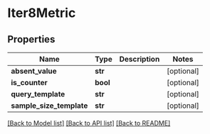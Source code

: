 # Iter8Metric

## Properties
Name | Type | Description | Notes
------------ | ------------- | ------------- | -------------
**absent_value** | **str** |  | [optional] 
**is_counter** | **bool** |  | [optional] 
**query_template** | **str** |  | [optional] 
**sample_size_template** | **str** |  | [optional] 

[[Back to Model list]](../README.md#documentation-for-models) [[Back to API list]](../README.md#documentation-for-api-endpoints) [[Back to README]](../README.md)

